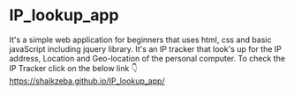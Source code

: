 # IP_lookup_app
It's a simple web application for beginners that uses html, css and basic javaScript including jquery library.
It's an IP tracker that look's up for the IP address, Location and Geo-location of the personal computer.
To check the IP Tracker click on the below link 👇 <br>
https://shaikzeba.github.io/IP_lookup_app/

